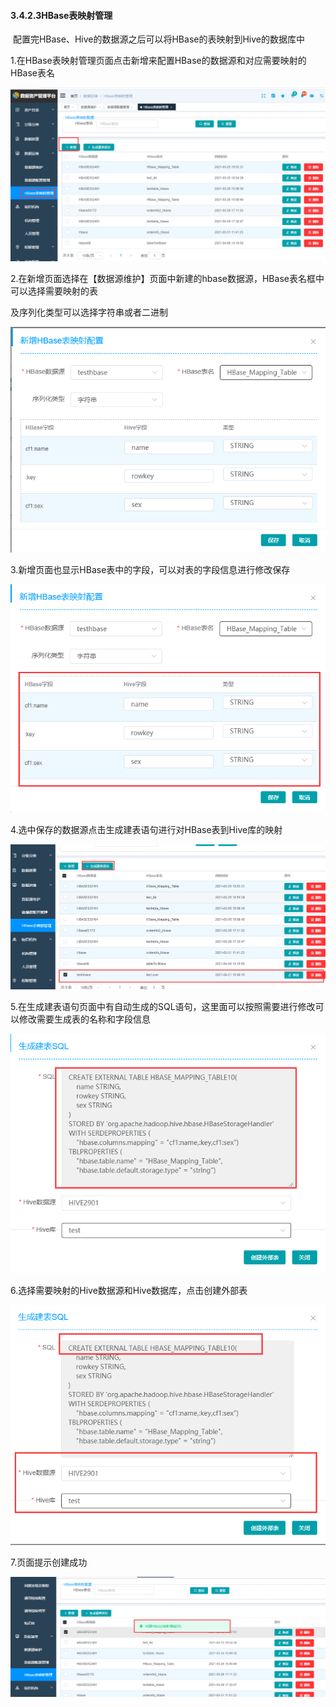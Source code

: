 #### 3.4.2.3HBase表映射管理

​      配置完HBase、Hive的数据源之后可以将HBase的表映射到Hive的数据库中

1.在HBase表映射管理页面点击新增来配置HBase的数据源和对应需要映射的HBase表名

![image-20210421144606436](3.3.2.3hbase%E8%A1%A8%E6%98%A0%E5%B0%84%E7%AE%A1%E7%90%86.assets/image-20210421144606436.png)

2.在新增页面选择在【数据源维护】页面中新建的hbase数据源，HBase表名框中可以选择需要映射的表

及序列化类型可以选择字符串或者二进制

![image-20210421144825744](3.3.2.3hbase%E8%A1%A8%E6%98%A0%E5%B0%84%E7%AE%A1%E7%90%86.assets/image-20210421144825744.png)

3.新增页面也显示HBase表中的字段，可以对表的字段信息进行修改保存

![image-20210421150721946](3.3.2.3hbase%E8%A1%A8%E6%98%A0%E5%B0%84%E7%AE%A1%E7%90%86.assets/image-20210421150721946.png)

4.选中保存的数据源点击生成建表语句进行对HBase表到Hive库的映射

![image-20210421151001849](3.3.2.3hbase%E8%A1%A8%E6%98%A0%E5%B0%84%E7%AE%A1%E7%90%86.assets/image-20210421151001849.png)

5.在生成建表语句页面中有自动生成的SQL语句，这里面可以按照需要进行修改可以修改需要生成表的名称和字段信息

![image-20210421171535848](3.3.2.3hbase%E8%A1%A8%E6%98%A0%E5%B0%84%E7%AE%A1%E7%90%86.assets/image-20210421171535848.png)

6.选择需要映射的Hive数据源和Hive数据库，点击创建外部表

![image-20210421171442299](3.3.2.3hbase%E8%A1%A8%E6%98%A0%E5%B0%84%E7%AE%A1%E7%90%86.assets/image-20210421171442299.png)

7.页面提示创建成功

![image-20210421171243503](3.3.2.3hbase%E8%A1%A8%E6%98%A0%E5%B0%84%E7%AE%A1%E7%90%86.assets/image-20210421171243503.png)

